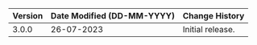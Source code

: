 | **Version** | **Date Modified (DD-MM-YYYY)** | **Change History**                          |
|-------------|--------------------------------|---------------------------------------------|
| 3.0.0       | 26-07-2023                     | Initial release.   | 
